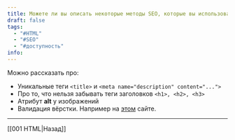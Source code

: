 ```yaml
---
title: Можете ли вы описать некоторые методы SEO, которые вы использовали в последнее время?
draft: false
tags:
  - "#HTML"
  - "#SEO"
  - "#доступность"
info:
---
```

Можно рассказать про:

- Уникальные теги `<title>` и `<meta name="description" content="...">`
- Про то, что нельзя забывать теги заголовков `<h1>, <h2>, <h3>`
- Атрибут **alt** у изображений
- Валидация вёрстки. Например на [этом](http://validator.w3.org/) сайте.

---

[[001 HTML|Назад]]